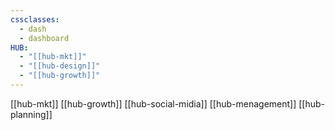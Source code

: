 ```yaml
---
cssclasses:
  - dash
  - dashboard
HUB:
  - "[[hub-mkt]]"
  - "[[hub-design]]"
  - "[[hub-growth]]"
---
```

[[hub-mkt]]
[[hub-growth]]
[[hub-social-midia]]
[[hub-menagement]]
[[hub-planning]]




